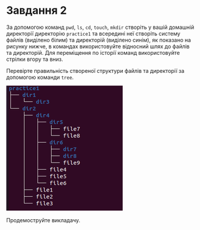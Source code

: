 # Завдання 2

За допомогою команд `pwd`, `ls`, `cd`, `touch`, `mkdir` створіть у вашій домашній директорії директорію `practice1` та всередині неї створіть систему файлів (виділено білим) та директорій (виділено синім), як показано на рисунку нижче, в командах використовуйте відносний шлях до файлів та директорій. Для переміщення по історії команд використовуйте стрілки вгору та вниз.

Перевірте правильність створеної структури файлів та директорії за допомогою команди `tree`.

![structure1](./structure1.png)

Продемоструйте викладачу.
